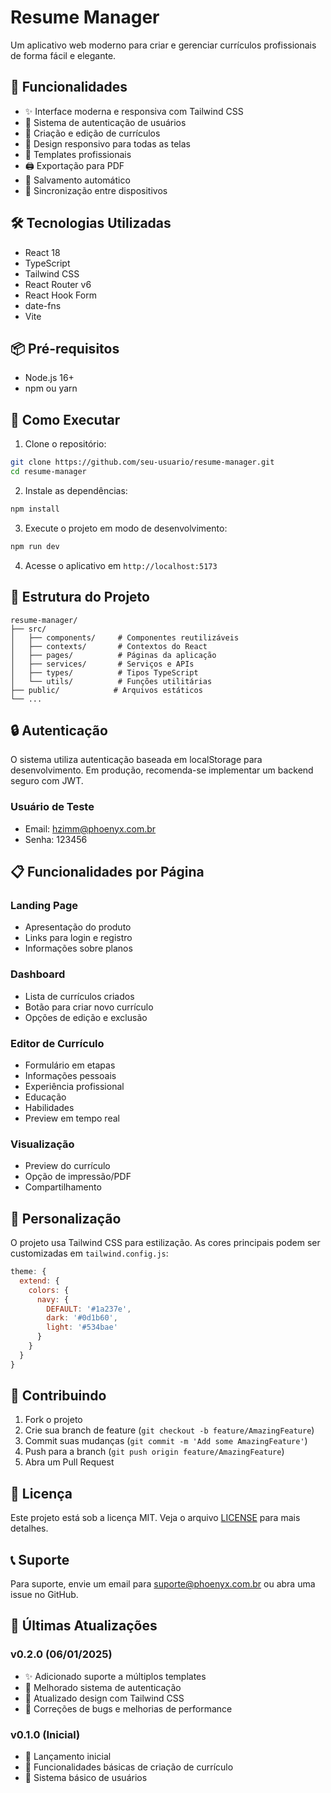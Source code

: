 # Resume Manager

Um aplicativo web moderno para criar e gerenciar currículos profissionais de forma fácil e elegante.

## 🚀 Funcionalidades

- ✨ Interface moderna e responsiva com Tailwind CSS
- 🔐 Sistema de autenticação de usuários
- 📝 Criação e edição de currículos
- 📱 Design responsivo para todas as telas
- 🎨 Templates profissionais
- 🖨️ Exportação para PDF
- 💾 Salvamento automático
- 🔄 Sincronização entre dispositivos

## 🛠️ Tecnologias Utilizadas

- React 18
- TypeScript
- Tailwind CSS
- React Router v6
- React Hook Form
- date-fns
- Vite

## 📦 Pré-requisitos

- Node.js 16+
- npm ou yarn

## 🚀 Como Executar

1. Clone o repositório:
```bash
git clone https://github.com/seu-usuario/resume-manager.git
cd resume-manager
```

2. Instale as dependências:
```bash
npm install
```

3. Execute o projeto em modo de desenvolvimento:
```bash
npm run dev
```

4. Acesse o aplicativo em `http://localhost:5173`

## 📝 Estrutura do Projeto

```
resume-manager/
├── src/
│   ├── components/     # Componentes reutilizáveis
│   ├── contexts/       # Contextos do React
│   ├── pages/          # Páginas da aplicação
│   ├── services/       # Serviços e APIs
│   ├── types/          # Tipos TypeScript
│   └── utils/          # Funções utilitárias
├── public/            # Arquivos estáticos
└── ...
```

## 🔒 Autenticação

O sistema utiliza autenticação baseada em localStorage para desenvolvimento. Em produção, recomenda-se implementar um backend seguro com JWT.

### Usuário de Teste
- Email: hzimm@phoenyx.com.br
- Senha: 123456

## 📋 Funcionalidades por Página

### Landing Page
- Apresentação do produto
- Links para login e registro
- Informações sobre planos

### Dashboard
- Lista de currículos criados
- Botão para criar novo currículo
- Opções de edição e exclusão

### Editor de Currículo
- Formulário em etapas
- Informações pessoais
- Experiência profissional
- Educação
- Habilidades
- Preview em tempo real

### Visualização
- Preview do currículo
- Opção de impressão/PDF
- Compartilhamento

## 🎨 Personalização

O projeto usa Tailwind CSS para estilização. As cores principais podem ser customizadas em `tailwind.config.js`:

```javascript
theme: {
  extend: {
    colors: {
      navy: {
        DEFAULT: '#1a237e',
        dark: '#0d1b60',
        light: '#534bae'
      }
    }
  }
}
```

## 🤝 Contribuindo

1. Fork o projeto
2. Crie sua branch de feature (`git checkout -b feature/AmazingFeature`)
3. Commit suas mudanças (`git commit -m 'Add some AmazingFeature'`)
4. Push para a branch (`git push origin feature/AmazingFeature`)
5. Abra um Pull Request

## 📄 Licença

Este projeto está sob a licença MIT. Veja o arquivo [LICENSE](LICENSE) para mais detalhes.

## 📞 Suporte

Para suporte, envie um email para suporte@phoenyx.com.br ou abra uma issue no GitHub.

## 🔄 Últimas Atualizações

### v0.2.0 (06/01/2025)
- ✨ Adicionado suporte a múltiplos templates
- 🔐 Melhorado sistema de autenticação
- 🎨 Atualizado design com Tailwind CSS
- 🐛 Correções de bugs e melhorias de performance

### v0.1.0 (Inicial)
- 🚀 Lançamento inicial
- 📝 Funcionalidades básicas de criação de currículo
- 👤 Sistema básico de usuários
